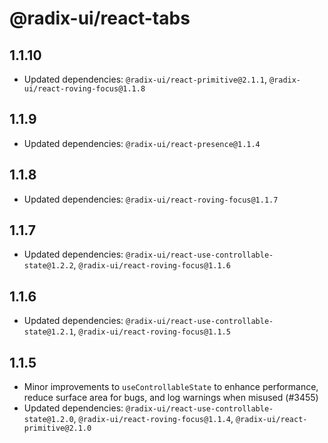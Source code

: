 # @radix-ui/react-tabs

## 1.1.10

- Updated dependencies: `@radix-ui/react-primitive@2.1.1`, `@radix-ui/react-roving-focus@1.1.8`

## 1.1.9

- Updated dependencies: `@radix-ui/react-presence@1.1.4`

## 1.1.8

- Updated dependencies: `@radix-ui/react-roving-focus@1.1.7`

## 1.1.7

- Updated dependencies: `@radix-ui/react-use-controllable-state@1.2.2`, `@radix-ui/react-roving-focus@1.1.6`

## 1.1.6

- Updated dependencies: `@radix-ui/react-use-controllable-state@1.2.1`, `@radix-ui/react-roving-focus@1.1.5`

## 1.1.5

- Minor improvements to `useControllableState` to enhance performance, reduce surface area for bugs, and log warnings when misused (#3455)
- Updated dependencies: `@radix-ui/react-use-controllable-state@1.2.0`, `@radix-ui/react-roving-focus@1.1.4`, `@radix-ui/react-primitive@2.1.0`
